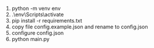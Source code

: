 1. python -m venv env
2. .\env\Scripts\activate
3. pip install -r requirements.txt
4. copy file config.example.json and rename to config.json
5. configure config.json
6. python main.py